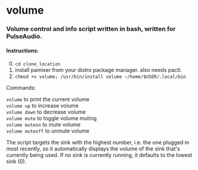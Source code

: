 # volume
### Volume control and info script written in bash, written for PulseAudio.

#### Instructions:

0) `cd clone_location`
1) install pamixer from your distro package manager. also needs pactl.
2) `chmod +x volume; /usr/bin/install volume ~/home/$USER/.local/bin`

Commands:

`volume` to print the current volume    
`volume up` to increase volume    
`volume down` to decrease volume    
`volume mute` to toggle volume muting    
`volume muteon` to mute volume    
`volume muteoff` to unmute volume    
   
The script targets the sink with the highest number, i.e. the one plugged in most recently, so it automatically displays the volume of the sink that's currently being used. If no sink is currently running, it defaults to the lowest sink (0).
